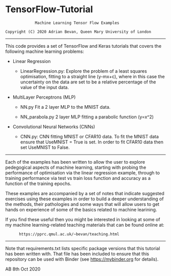 # TensorFlow-Tutorial

                 Machine Learning Tensor Flow Examples

    Copyright (C) 2020 Adrian Bevan, Queen Mary University of London

--------------------------------------------------------------------------
This code provides a set of TensorFlow and Keras tutorials that covers
the following machine learning problems:

* Linear Regression
  - LinearRegression.py:
    Explore the problem of a least squares optimisation, fitting
    to a straight line (y-mx+c), where in this case the uncertainty
    on the data are set to be a relative percentage of the value
    of the input data.
    
* MultiLayer Perceptrons (MLP)
  - NN.py
    Fit a 2 layer MLP to the MNIST data.
    
  - NN_parabola.py
    2 layer MLP fitting a parabolic function (y=x^2)
    
    
* Convolutional Neural Networks (CNNs)
  - CNN.py:
    CNN fitting MNIST or CFAR10 data.  To fit the MNIST data ensure that
        UseMNIST = True
    is set.  In order to fit CFAR10 data then set UseMNIST to False.

--------------------------------------------------------------------------
Each of the examples has been written to allow the user to explore
pedegogical aspects of machine learning, starting with probing the
performance of optimisation via the linear regression example, through
to training performance via test vs train loss function and accuracy as
a function of the training epochs.

These examples are accompanied by a set of notes that indicate suggested
exercises using these examples in order to build a deeper understanding
of the methods, their pathologies and some ways that will allow users
to get hands on experience of some of the basics related to machine
learining.

If you find these useful then you might be interested in looking at some
of my machine learning-related teaching materials that can be found
online at:

          https://pprc.qmul.ac.uk/~bevan/teaching.html

--------------------------------------------------------------------------

Note that requirements.txt lists specific package versions that this tutorial 
has been written with.  That file has been included to ensure that this
repository can be used with Binder (see https://mybinder.org for details).

AB 8th Oct 2020
